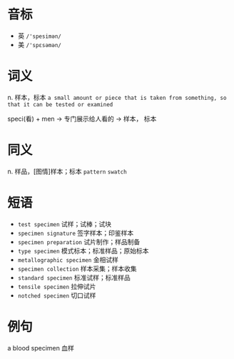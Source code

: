 # 音标

- 英 `/'spesimən/`
- 美 `/'spɛsəmən/`

# 词义

n. 样本，标本
`a small amount or piece that is taken from something, so that it can be tested or examined`



speci(看) + men → 专门展示给人看的 → 样本， 标本

# 同义

n. 样品，[图情]样本；标本
`pattern` `swatch`

# 短语

- `test specimen` 试样；试棒；试块
- `specimen signature` 签字样本；印鉴样本
- `specimen preparation` 试片制作；样品制备
- `type specimen` 模式标本；标准样品；原始标本
- `metallographic specimen` 金相试样
- `specimen collection` 样本采集；样本收集
- `standard specimen` 标准试样；标准样品
- `tensile specimen` 拉伸试片
- `notched specimen` 切口试样

# 例句

a blood specimen
血样


